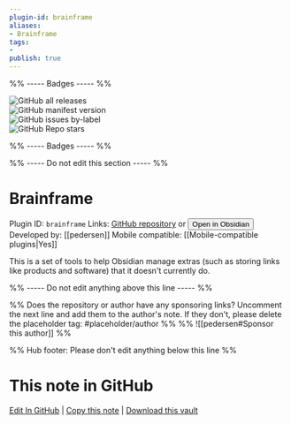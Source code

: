 ```yaml
---
plugin-id: brainframe
aliases:
- Brainframe
tags: 
- 
publish: true
---
```


%% ----- Badges ----- %%

![GitHub all releases](https://img.shields.io/github/downloads/pedersen/obsidian-brainframe/total?color=573E7A&logo=github&style=for-the-badge)   
![GitHub manifest version](https://img.shields.io/github/manifest-json/v/pedersen/obsidian-brainframe?color=573E7A&logo=github&style=for-the-badge)   
![GitHub issues by-label](https://img.shields.io/github/issues/pedersen/obsidian-brainframe/help%20wanted?color=573E7A&logo=github&style=for-the-badge)   
![GitHub Repo stars](https://img.shields.io/github/stars/pedersen/obsidian-brainframe?color=573E7A&logo=github&style=for-the-badge)

%% ----- Badges ----- %%

%% ----- Do not edit this section ----- %%

# Brainframe

Plugin ID: `brainframe`
Links: [GitHub repository](https://github.com/pedersen/obsidian-brainframe) or [<button id=HH>Open in Obsidian</button>](obsidian://show-plugin?id=brainframe)
Developed by: [[pedersen]]
Mobile compatible: [[Mobile-compatible plugins|Yes]]

This is a set of tools to help Obsidian manage extras (such as storing links like products and software) that it doesn't currently do.

%% ----- Do not edit anything above this line ----- %% 

%% Does the repository or author have any sponsoring links? Uncomment the next line and add them to the author's note. If they don't, please delete the placeholder tag: #placeholder/author %%
%% ![[pedersen#Sponsor this author]] %%

%% Hub footer: Please don't edit anything below this line %%

# This note in GitHub

<span class="git-footer">[Edit In GitHub](https://github.dev/obsidian-community/obsidian-hub/blob/main/02%20-%20Community%20Expansions/02.05%20All%20Community%20Expansions/Plugins/brainframe.md "git-hub-edit-note") | [Copy this note](https://raw.githubusercontent.com/obsidian-community/obsidian-hub/main/02%20-%20Community%20Expansions/02.05%20All%20Community%20Expansions/Plugins/brainframe.md "git-hub-copy-note") | [Download this vault](https://github.com/obsidian-community/obsidian-hub/archive/refs/heads/main.zip "git-hub-download-vault") </span>
